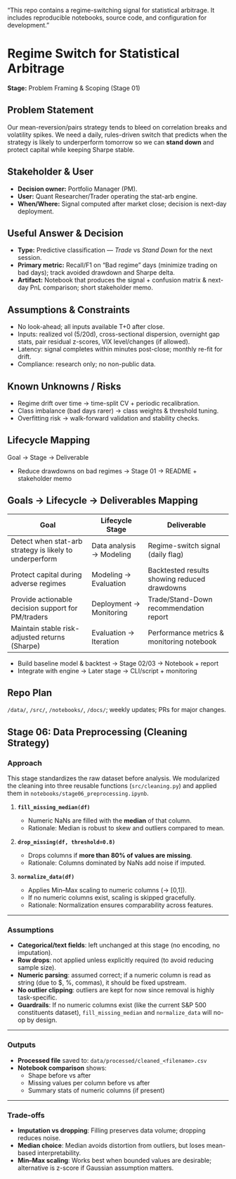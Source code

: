 “This repo contains a regime-switching signal for statistical arbitrage. It includes reproducible notebooks, source code, and configuration for development.”
# Regime Switch for Statistical Arbitrage
**Stage:** Problem Framing & Scoping (Stage 01)

## Problem Statement
Our mean-reversion/pairs strategy tends to bleed on correlation breaks and volatility spikes. We need a daily, rules-driven switch that predicts when the strategy is likely to underperform tomorrow so we can **stand down** and protect capital while keeping Sharpe stable.

## Stakeholder & User
- **Decision owner:** Portfolio Manager (PM).
- **User:** Quant Researcher/Trader operating the stat-arb engine.
- **When/Where:** Signal computed after market close; decision is next-day deployment.

## Useful Answer & Decision
- **Type:** Predictive classification — *Trade* vs *Stand Down* for the next session.
- **Primary metric:** Recall/F1 on “Bad regime” days (minimize trading on bad days); track avoided drawdown and Sharpe delta.
- **Artifact:** Notebook that produces the signal + confusion matrix & next-day PnL comparison; short stakeholder memo.

## Assumptions & Constraints
- No look-ahead; all inputs available T+0 after close.
- Inputs: realized vol (5/20d), cross-sectional dispersion, overnight gap stats, pair residual z-scores, VIX level/changes (if allowed).
- Latency: signal completes within minutes post-close; monthly re-fit for drift.
- Compliance: research only; no non-public data.

## Known Unknowns / Risks
- Regime drift over time → time-split CV + periodic recalibration.
- Class imbalance (bad days rarer) → class weights & threshold tuning.
- Overfitting risk → walk-forward validation and stability checks.

## Lifecycle Mapping
Goal → Stage → Deliverable
- Reduce drawdowns on bad regimes → Stage 01 → README + stakeholder memo


## Goals → Lifecycle → Deliverables Mapping

| Goal                                               | Lifecycle Stage              | Deliverable                          |
|----------------------------------------------------|------------------------------|--------------------------------------|
| Detect when stat-arb strategy is likely to underperform | Data analysis → Modeling      | Regime-switch signal (daily flag)    |
| Protect capital during adverse regimes             | Modeling → Evaluation        | Backtested results showing reduced drawdowns |
| Provide actionable decision support for PM/traders | Deployment → Monitoring      | Trade/Stand-Down recommendation report |
| Maintain stable risk-adjusted returns (Sharpe)     | Evaluation → Iteration       | Performance metrics & monitoring notebook |

- Build baseline model & backtest → Stage 02/03 → Notebook + report
- Integrate with engine → Later stage → CLI/script + monitoring

## Repo Plan
`/data/`, `/src/`, `/notebooks/`, `/docs/`; weekly updates; PRs for major changes.

## Stage 06: Data Preprocessing (Cleaning Strategy)

### Approach
This stage standardizes the raw dataset before analysis. We modularized the cleaning into three reusable functions (`src/cleaning.py`) and applied them in `notebooks/stage06_preprocessing.ipynb`.

1. **`fill_missing_median(df)`**  
   - Numeric NaNs are filled with the **median** of that column.  
   - Rationale: Median is robust to skew and outliers compared to mean.

2. **`drop_missing(df, threshold=0.8)`**  
   - Drops columns if **more than 80% of values are missing**.  
   - Rationale: Columns dominated by NaNs add noise if imputed.

3. **`normalize_data(df)`**  
   - Applies Min–Max scaling to numeric columns (→ [0,1]).  
   - If no numeric columns exist, scaling is skipped gracefully.  
   - Rationale: Normalization ensures comparability across features.

---

### Assumptions
- **Categorical/text fields**: left unchanged at this stage (no encoding, no imputation).  
- **Row drops**: not applied unless explicitly required (to avoid reducing sample size).  
- **Numeric parsing**: assumed correct; if a numeric column is read as string (due to $, %, commas), it should be fixed upstream.  
- **No outlier clipping**: outliers are kept for now since removal is highly task-specific.  
- **Guardrails**: If no numeric columns exist (like the current S&P 500 constituents dataset), `fill_missing_median` and `normalize_data` will no-op by design.

---

### Outputs
- **Processed file** saved to: `data/processed/cleaned_<filename>.csv`  
- **Notebook comparison** shows:  
  - Shape before vs after  
  - Missing values per column before vs after  
  - Summary stats of numeric columns (if present)

---

### Trade-offs
- **Imputation vs dropping**: Filling preserves data volume; dropping reduces noise.  
- **Median choice**: Median avoids distortion from outliers, but loses mean-based interpretability.  
- **Min–Max scaling**: Works best when bounded values are desirable; alternative is z-score if Gaussian assumption matters.

